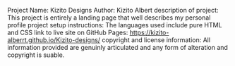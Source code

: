 Project Name: Kizito Designs
Author: Kizito Albert
description of project: This project is entirely a landing page that well describes my personal profile
project setup instructions: The languages used include pure HTML and CSS
link to live site on GitHub Pages: https://kizito-alberrt.github.io/Kizito-designs/
copyright and license information: All information provided are genuinly articulated and any form of alteration and copyright is suable.